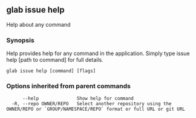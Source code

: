 ## glab issue help

Help about any command

### Synopsis

Help provides help for any command in the application.
Simply type issue help [path to command] for full details.

```
glab issue help [command] [flags]
```

### Options inherited from parent commands

```
      --help              Show help for command
  -R, --repo OWNER/REPO   Select another repository using the OWNER/REPO or `GROUP/NAMESPACE/REPO` format or full URL or git URL
```


